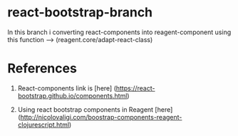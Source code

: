# react-bootstrap-branch

In this branch i converting react-components into reagent-component using this function --> (reagent.core/adapt-react-class)

# References
1. React-components link is [here] (https://react-bootstrap.github.io/components.html)

2. Using react bootstrap components in Reagent [here] (http://nicolovaligi.com/boostrap-components-reagent-clojurescript.html)
